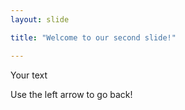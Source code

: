 ```yaml
---
layout: slide

title: "Welcome to our second slide!"

---
```


Your text

Use the left arrow to go back!

